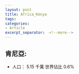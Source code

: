 ```yaml
---
layout: post
title: Africa_Kenya
tags: 
categories:
- Article
excerpt_separator:  <!--more-->
---
```

## 肯尼亞:
- 人口： 5.15 千萬 世界佔比 0.6%